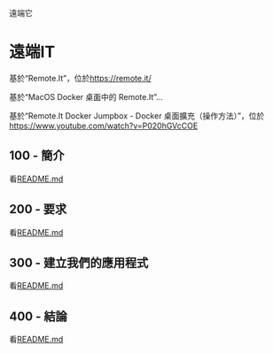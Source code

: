 遠端它

# 遠端IT

基於“Remote.It”，位於<https://remote.it/>

基於“MacOS Docker 桌面中的 Remote.It”...

基於“Remote.It Docker Jumpbox - Docker 桌面擴充（操作方法）”，位於<https://www.youtube.com/watch?v=P020hGVcCOE>

## 100 - 簡介

看[README.md](./100/README.md)

## 200 - 要求

看[README.md](./200/README.md)

## 300 - 建立我們的應用程式

看[README.md](./300/README.md)

## 400 - 結論

看[README.md](./400/README.md)
